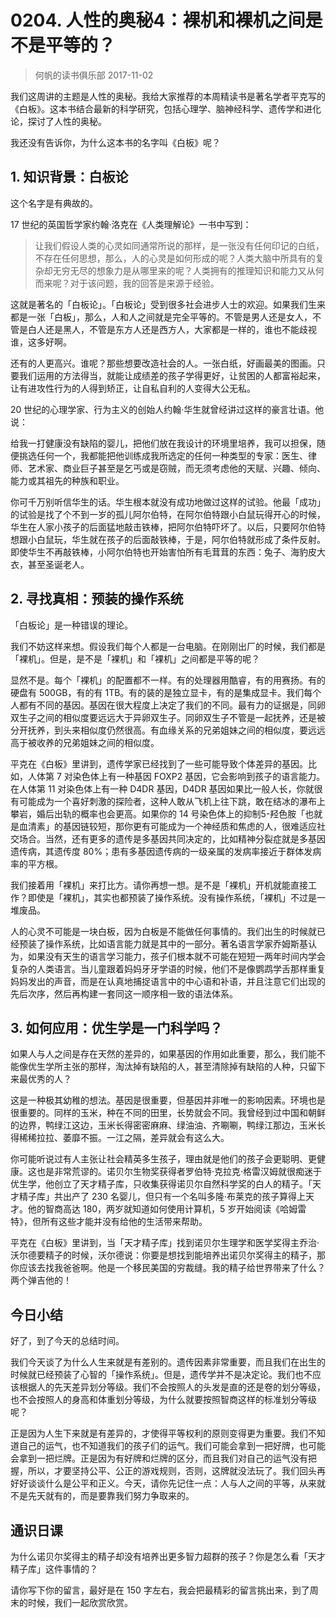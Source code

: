 # 0204. 人性的奥秘4：裸机和裸机之间是不是平等的？
> 何帆的读书俱乐部
2017-11-02

我们这周讲的主题是人性的奥秘。我给大家推荐的本周精读书是著名学者平克写的《白板》。这本书结合最新的科学研究，包括心理学、脑神经科学、遗传学和进化论，探讨了人性的奥秘。

我还没有告诉你，为什么这本书的名字叫《白板》呢？

## 1. 知识背景：白板论
这个名字是有典故的。

17 世纪的英国哲学家约翰·洛克在《人类理解论》一书中写到：

> 让我们假设人类的心灵如同通常所说的那样，是一张没有任何印记的白纸，不存在任何思想，那么，人的心灵是如何形成的呢？人类大脑中所具有的复杂却无穷无尽的想象力是从哪里来的呢？人类拥有的推理知识和能力又从何而来呢？对于该问题，我的回答是来源于经验。

这就是著名的「白板论」。「白板论」受到很多社会进步人士的欢迎。如果我们生来都是一张「白板」，那么，人和人之间就是完全平等的。不管是男人还是女人，不管是白人还是黑人，不管是东方人还是西方人，大家都是一样的，谁也不能歧视谁，这多好啊。

还有的人更高兴。谁呢？那些想要改造社会的人。一张白纸，好画最美的图画。只要我们运用的方法得当，就能让成绩差的孩子学得更好，让贫困的人都富裕起来，让有进攻性行为的人得到矫正，让自私自利的人变得大公无私。

20 世纪的心理学家、行为主义的创始人约翰·华生就曾经讲过这样的豪言壮语。他说：

给我一打健康没有缺陷的婴儿，把他们放在我设计的环境里培养，我可以担保，随便挑选任何一个，我都能把他训练成我所选定的任何一种类型的专家：医生、律师、艺术家、商业巨子甚至是乞丐或是窃贼，而无须考虑他的天赋、兴趣、倾向、能力或其祖先的种族和职业。

你可千万别听信华生的话。华生根本就没有成功地做过这样的试验。他最「成功」的试验是找了个不到一岁的孤儿阿尔伯特，在阿尔伯特跟小白鼠玩得开心的时候，华生在人家小孩子的后面猛地敲击铁棒，把阿尔伯特吓坏了。以后，只要阿尔伯特想跟小白鼠玩，华生就在孩子的后面敲铁棒，于是，阿尔伯特就形成了条件反射。即使华生不再敲铁棒，小阿尔伯特也开始害怕所有毛茸茸的东西：兔子、海豹皮大衣，甚至圣诞老人。

## 2. 寻找真相：预装的操作系统
「白板论」是一种错误的理论。

我们不妨这样来想。假设我们每个人都是一台电脑。在刚刚出厂的时候，我们都是「裸机」。但是，是不是「裸机」和「裸机」之间都是平等的呢？

显然不是。每个「裸机」的配置都不一样。有的处理器用酷睿，有的用赛扬。有的硬盘有 500GB，有的有 1TB。有的装的是独立显卡，有的是集成显卡。我们每个人都有不同的基因。基因在很大程度上决定了我们的不同。最有力的证据是，同卵双生子之间的相似度要远远大于异卵双生子。同卵双生子不管是一起抚养，还是被分开抚养，到头来相似度仍然很高。有血缘关系的兄弟姐妹之间的相似度，要远远高于被收养的兄弟姐妹之间的相似度。

平克在《白板》里讲到，遗传学家已经找到了一些可能导致个体差异的基因。比如，人体第 7 对染色体上有一种基因 FOXP2 基因，它会影响到孩子的语言能力。在人体第 11 对染色体上有一种 D4DR 基因，D4DR 基因如果比一般人长，你就很有可能成为一个喜好刺激的探险者，这种人敢从飞机上往下跳，敢在结冰的瀑布上攀岩，婚后出轨的概率也会更高。如果你的 14 号染色体上的抑制5-羟色胺「也就是血清素」的基因链较短，那你更有可能成为一个神经质和焦虑的人，很难适应社交场合。当然，还有更多的遗传是多基因共同决定的，比如精神分裂症就是多基因遗传病，其遗传度 80%；患有多基因遗传病的一级亲属的发病率接近于群体发病率的平方根。

我们接着用「裸机」来打比方。请你再想一想。是不是「裸机」开机就能直接工作？即使是「裸机」，其实也都预装了操作系统。没有操作系统，「裸机」不过是一堆废品。

人的心灵不可能是一块白板，因为白板是不能做任何事情的。我们出生的时候就已经预装了操作系统，比如语言能力就是其中的一部分。著名语言学家乔姆斯基认为，如果没有天生的语言学习能力，孩子们根本就不可能在短短一两年时间内学会复杂的人类语言。当儿童跟着妈妈牙牙学语的时候，他们不是像鹦鹉学舌那样重复妈妈发出的声音，而是在认真地捕捉语言中的中心语和补语，并且注意它们出现的先后次序，然后再构建一套同这一顺序相一致的语法体系。

## 3. 如何应用：优生学是一门科学吗？
如果人与人之间是存在天然的差异的，如果基因的作用如此重要，那么，我们能不能像优生学所主张的那样，淘汰掉有缺陷的人，甚至清除掉有缺陷的人种，只留下来最优秀的人？

这是一种极其幼稚的想法。基因是很重要，但基因并非唯一的影响因素。环境也是很重要的。同样的玉米，种在不同的田里，长势就会不同。我曾经到过中国和朝鲜的边界，鸭绿江这边，玉米长得密密麻麻、绿油油、齐唰唰，鸭绿江那边，玉米长得稀稀拉拉、萎靡不振。一江之隔，差异就会有这么大。

你可能听说过有人主张让社会精英多生孩子，理由就是他们的孩子会更聪明、更健康。这也是非常荒谬的。诺贝尔生物奖获得者罗伯特·克拉克·格雷汉姆就很痴迷于优生学，他创立了天才精子库，只收集获得诺贝尔自然科学奖的白人的精子。「天才精子库」共出产了 230 名婴儿，但只有一个名叫多隆·布莱克的孩子算得上天才。他的智商高达 180，两岁就知道如何使用计算机，5 岁开始阅读《哈姆雷特》，但所有这些才能并没有给他的生活带来帮助。

平克在《白板》里讲到，当「天才精子库」找到诺贝尔生理学和医学奖得主乔治·沃尔德要精子的时候，沃尔德说：你要是想找到能培养出诺贝尔奖得主的精子，那你应该去找我爸爸啊。他是一个移民美国的穷裁缝。我的精子给世界带来了什么？两个弹吉他的！

## 今日小结
好了，到了今天的总结时间。

我们今天谈了为什么人生来就是有差别的。遗传因素非常重要，而且我们在出生的时候就已经预装了心智的「操作系统」。但是，遗传学并不是决定论。我们也不应该根据人的先天差异划分等级。我们不会按照人的头发是直的还是卷的划分等级，也不会按照人的身高和体重划分等级，为什么就要按照智商这样的标准划分等级呢？

正是因为人生下来就是有差异的，才使得平等权利的原则变得更为重要。我们不知道自己的运气，也不知道我们的孩子们的运气。我们可能会拿到一把好牌，也可能会拿到一把烂牌。正是因为有好牌和烂牌的区分，而且我们对自己的运气没有把握，所以，才要坚持公平、公正的游戏规则，否则，这牌就没法玩了。我们回头再好好谈谈什么是公平和正义。今天，请你先记住一点：人与人之间的平等，从来就不是先天就有的，而是要靠我们努力争取来的。

## 通识日课
为什么诺贝尔奖得主的精子却没有培养出更多智力超群的孩子？你是怎么看「天才精子库」这件事情的？

请你写下你的留言，最好是在 150 字左右，我会把最精彩的留言挑出来，到了周末的时候，我们一起欣赏欣赏。


